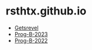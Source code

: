 # rsthtx.github.io

- [Getsrevel](https://getsrevel.github.io/)
- [Prog-B-2023](prog-b-2023/)
- [Prog-B-2022](prog-b-2022/)

<canvas id="qr"></canvas>

<script src="https://cdn.jsdelivr.net/npm/qrious@4.0.2/dist/qrious.min.js" integrity="sha256-25ncr0CpJhgbzkUiR3wu/Fkk9sSykRG2qX+upHfJUos=" crossorigin="anonymous"></script>
<script>
  (function() {
    let qr = new QRious({
      element: document.getElementById('qr'),
      size: 256,
      level: 'H',
      background: '#b5e853',
      value: window.location.href
    });
  })();
</script> 

